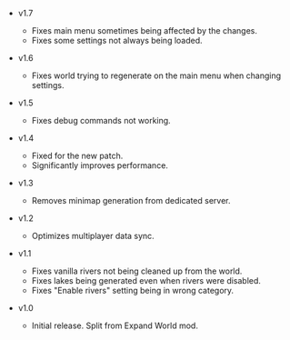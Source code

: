 - v1.7
  - Fixes main menu sometimes being affected by the changes.
  - Fixes some settings not always being loaded.

- v1.6
  - Fixes world trying to regenerate on the main menu when changing settings.

- v1.5
  - Fixes debug commands not working.

- v1.4
  - Fixed for the new patch.
  - Significantly improves performance.

- v1.3
  - Removes minimap generation from dedicated server.

- v1.2
  - Optimizes multiplayer data sync.

- v1.1
  - Fixes vanilla rivers not being cleaned up from the world.
  - Fixes lakes being generated even when rivers were disabled.
  - Fixes "Enable rivers" setting being in wrong category.

- v1.0
  - Initial release. Split from Expand World mod.
